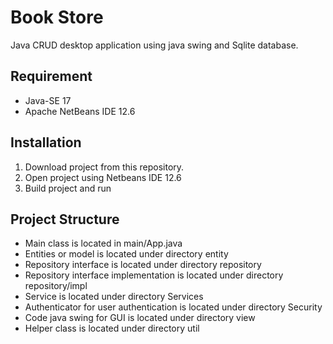 # Book Store

Java CRUD desktop application using java swing and Sqlite database.

## Requirement
- Java-SE 17
- Apache NetBeans IDE 12.6

## Installation
1. Download project from this repository.
2. Open project using Netbeans IDE 12.6
3. Build project and run 

## Project Structure
- Main class is located in main/App.java
- Entities or model is located under directory entity
- Repository interface is located under directory repository
- Repository interface implementation is located under directory repository/impl
- Service is located under directory Services
- Authenticator for user authentication is located under directory Security
- Code java swing for GUI is located under directory view
- Helper class is located under directory util
